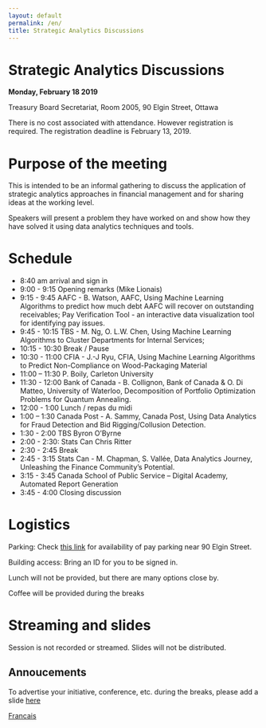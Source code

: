 ```yaml
---
layout: default
permalink: /en/ 
title: Strategic Analytics Discussions
---
```


# Strategic Analytics Discussions 
**Monday, February 18 2019** 

Treasury Board Secretariat, Room 2005, 90 Elgin Street, Ottawa 

There is no cost associated with attendance.  However registration is required. The registration deadline is February 13, 2019. 
# Purpose of the meeting 

This is intended to be an informal gathering to discuss the application of strategic analytics approaches in financial management and for sharing ideas at the working level.  

Speakers will present a problem they have worked on and show how they have solved it using data analytics techniques and tools. 

# Schedule
* 	8:40 am arrival and sign in 
* 	9:00 - 9:15 Opening remarks (Mike Lionais)
* 	9:15 - 9:45 AAFC - B. Watson, AAFC, Using Machine Learning Algorithms to predict how much debt AAFC will recover on outstanding receivables; Pay Verification Tool - an interactive data visualization tool for identifying pay issues.
* 	9:45 - 10:15 TBS - M. Ng, O. L.W. Chen, Using Machine Learning Algorithms to Cluster Departments for Internal Services; 
* 	10:15 - 10:30 Break  / Pause
* 	10:30 - 11:00 CFIA -  J.-J Ryu, CFIA, Using Machine Learning Algorithms to Predict Non-Compliance on Wood-Packaging Material
* 	11:00 – 11:30 P. Boily, Carleton University 
* 	11:30 - 12:00 Bank of Canada - B. Collignon, Bank of Canada & O. Di Matteo, University of Waterloo, Decomposition of Portfolio Optimization Problems for Quantum Annealing.
* 	12:00 - 1:00 Lunch / repas du midi
* 	1:00 – 1:30 Canada Post - A. Sammy, Canada Post, Using Data Analytics for Fraud Detection and Bid Rigging/Collusion Detection.
* 	1:30 - 2:00 TBS Byron O’Byrne 
* 	2:00 - 2:30: Stats Can Chris Ritter
* 	2:30 - 2:45 Break 
* 	2:45 - 3:15 Stats Can  - M. Chapman, S. Vallée,  Data Analytics Journey, Unleashing the Finance Community’s Potential.
* 	3:15 - 3:45 Canada School of Public Service – Digital Academy, Automated Report Generation 
* 	3:45 - 4:00 Closing discussion 



# Logistics

Parking: Check [this link](https://en.parkopedia.ca/parking/locations/90_elgin_street_ottawa_ontario_k1p_5e7_canada_f244msbc8ps/?country=ca&arriving=201902180900&leaving=201902181600) for availability of pay parking near 90 Elgin Street.  

Building access: Bring an ID for you to be signed in.

Lunch will not be provided, but there are many options close by.

Coffee will be provided during the breaks 

# Streaming and slides
Session is not recorded or streamed. Slides will not be distributed. 

## Annoucements 

To advertise your initiative, conference, etc. during the breaks, please add a slide
[here](https://docs.google.com/presentation/d/1YCxLR5mS_Y0nTLxM-Ri_rZAuEs60fSdvfPDTxKqPY4A/edit#slide=id.p1)


[Francais](./fr.md)